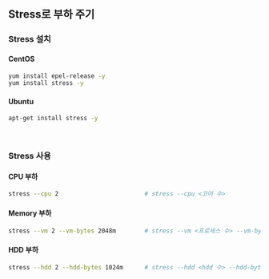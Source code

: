 ## Stress로 부하 주기

### Stress 설치
#### CentOS
```bash
yum install epel-release -y
yum install stress -y
```
#### Ubuntu
```bash
apt-get install stress -y
```

<br/>

### Stress 사용
#### CPU 부하
```bash
stress --cpu 2                        # stress --cpu <코어 수>
```
#### Memory 부하
```bash
stress --vm 2 --vm-bytes 2048m        # stress --vm <프로세스 수> --vm-bytes <사용할 크기>
```
#### HDD 부하
```bash
stress --hdd 2 --hdd-bytes 1024m      # stress --hdd <hdd 수> --hdd-bytes <사용할 크기>
```
